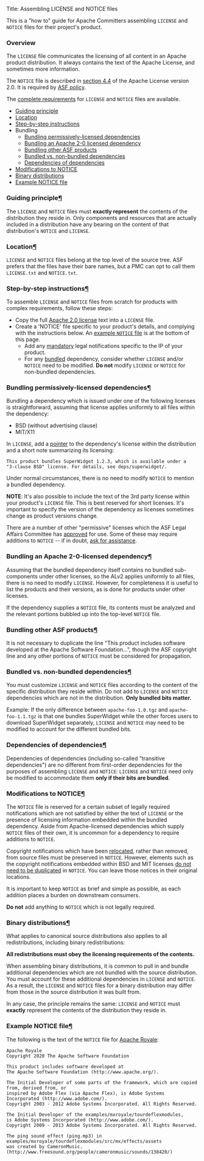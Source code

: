 Title: Assembling LICENSE and NOTICE files

This is a "how to" guide for Apache Committers assembling `LICENSE` and `NOTICE` files for their project's product.

### Overview ###

The `LICENSE` file communicates the licensing of all content in an Apache product distribution. It always contains the text of the Apache License, and
sometimes more information.

The `NOTICE` file is described in <a href="https://www.apache.org/licenses/LICENSE-2.0.html#redistribution" target="_blank"> section 4.4</a> of the Apache License version
2.0. It is required by <a href="https://www.apache.org/legal/src-headers.html#notice" target="_blank">ASF policy</a>.

The <a href="https://www.apache.org/legal" target="_blank">complete requirements</a> for `LICENSE` and `NOTICE` files are available.

  - <a href="#guiding">Guiding principle</a>
  - <a href="#source-tree-location">Location</a>
  - <a href="#step-by-step">Step-by-step instructions</a>
  - Bundling
    - <a href="#permissive-deps">Bundling permissively-licensed dependencies</a>
    - <a href="#alv2-dep">Bundling an Apache 2-0 licensed dependency</a>
    - <a href="#bundle-asf-product">Bundling other ASF products</a>
    - <a href="bundled-vs-non-bundled">Bundled vs. non-bundled dependencies</a>
    - <a href="deps-of-deps">Dependencies of dependencies</a>
  - <a href="#mod-notice">Modifications to NOTICE</a>
  - <a href="#binary">Binary distributions</a>
  - <a href="#example-notice">Example NOTICE file</a>

<h3 id="guiding">Guiding principle<a class="headerlink" href="#guiding" title="Permanent link">&para;</a></h3>

The `LICENSE` and `NOTICE` files must **exactly represent** the contents of the distribution they reside in. Only components and resources that are actually included in a distribution have any bearing on the content of that distribution's `NOTICE` and `LICENSE`.

<h3 id="source-tree-location">Location<a class="headerlink" href="#source-tree-location" title="Permanent link">&para;</a></h3>

`LICENSE` and `NOTICE` files belong at the top level of the source tree. ASF prefers that the files have their bare names, but a PMC can opt to call them `LICENSE.txt` and `NOTICE.txt`.

<h3 id="step-by-step">Step-by-step instructions<a class="headerlink" href="#step-by-step" title="Permanent link">&para;</a></h3>

To assemble `LICENSE` and `NOTICE` files from scratch for products with complex requirements, follow these steps:

  - Copy the full <a href="https://www.apache.org/licenses/LICENSE-2.0.txt" target="_blank">Apache 2.0 license</a> text into a `LICENSE` file.
  - Create a 'NOTICE' file specific to your product's details, and complying with the instructions below. An <a href="#example-notice">example `NOTICE` file</a> is at the bottom of this page.
    - Add any <a href="#mod-notice">mandatory</a> legal notifications specific to the IP of your product.
    - For any <a href="#bundled-vs-non-bundled">bundled</a> dependency, consider whether `LICENSE` and/or `NOTICE` need to be modified. **Do not** modify `LICENSE` or `NOTICE` for non-bundled dependencies.

<h3 id="permissive-deps">Bundling permissively-licensed dependencies<a class="headerlink" href="#permissive-deps" title="Permanent link">&para;</a></h3>

Bundling a dependency which is issued under one of the following licenses is straightforward, assuming that license applies uniformly to all files within the dependency:

  - BSD (without advertising clause)
  - MIT/X11

In `LICENSE`, add a <a href="http://s.apache.org/Hqj" target="_blank">pointer</a> to the dependency's license within the distribution and a short note summarizing its licensing:

```
This product bundles SuperWidget 1.2.3, which is available under a
"3-clause BSD" license. For details, see deps/superwidget/.
```
Under normal circumstances, there is no need to modify `NOTICE` to mention a bundled dependency.

**NOTE**: It's also possible to include the text of the 3rd party license within your product's `LICENSE` file. This is best reserved for short licenses. It's important to specify the version of the dependency as licenses sometimes change as product versions change.

There are a number of other "permissive" licenses which the ASF Legal Affairs Committee has <a href="https://www.apache.org/legal/resolved.html#category-a" target="_blank"> approved</a> for use. Some of these may require additions to `NOTICE` -- if in doubt, <a href="https://www.apache.org/legal/resolved.html#asking-questions" target="_blank">ask for assistance</a>.

<h3 id="alv2-dep">Bundling an Apache 2-0-licensed dependency<a class="headerlink" href="#alv2-dep" title="Permanent link">&para;</a></h3>

Assuming that the bundled dependency itself contains no bundled sub-components under other licenses, so the ALv2 applies uniformly to all files, there is no need to modify <code>LICENSE</code>. However, for completeness it is useful to list the products and their versions, as is done for products under other licenses.

If the dependency supplies a <code>NOTICE</code> file, its contents must be analyzed and the relevant portions bubbled up into the top-level <code>NOTICE</code> file.

<h3 id="bundle-asf-product">Bundling other ASF products<a class="headerlink" href="#bundle-asf-product" title="Permanent link">&para;</a></h3>

It is not necessary to duplicate the line "This product includes software developed at the Apache Software Foundation...", though the ASF copyright line and any other portions of <code>NOTICE</code> must be considered for propagation.

<h3 id="bundled-vs-non-bundled">Bundled vs. non-bundled dependencies<a class="headerlink" href="#bundled-vs-non-bundled" title="Permanent link">&para;</a></h3>

You must customize `LICENSE` and `NOTICE` files according to the content of the specific distribution they reside within. Do not add to `LICENSE` and `NOTICE` dependencies which are not in the distribution. **Only bundled bits matter.**

Example: If the only difference between `apache-foo-1.0.tgz` and `apache-foo-1.1.tgz` is that one bundles SuperWidget while the other forces users to download SuperWidget separately, `LICENSE` and `NOTICE` may need to be modified to account for the different bundled bits.

<h3 id="deps-of-deps">Dependencies of dependencies<a class="headerlink" href="#deps-of-deps" title="Permanent link">&para;</a></h3>

Dependencies of dependencies (including so-called "transitive dependencies") are no different from first-order dependencies for the purposes of assembling `LICENSE` and `NOTICE`: `LICENSE` and `NOTICE` need only be modified to accommodate them **only if their bits are bundled**.

<h3 id="mod-notice">Modifications to NOTICE<a class="headerlink" href="#mod-notice" title="Permanent link">&para;</a></h3>

The `NOTICE` file is reserved for a certain subset of legally required notifications which are not satisfied by either the text of `LICENSE` or the presence of licensing information embedded within the bundled dependency. Aside from Apache-licensed dependencies which supply `NOTICE` files of their own, it is uncommon for a dependency to require additions to `NOTICE`.

Copyright notifications which have been <a href="https://www.apache.org/legal/src-headers.html#headers" target="_blank">relocated</a>, rather than removed, from source files must be preserved in `NOTICE`. However, elements such as the copyright notifications embedded within BSD and MIT licenses <a href="https://issues.apache.org/jira/browse/LEGAL-59" target="_blank">do not need to be duplicated</a> in `NOTICE`. You can leave those notices in their original locations.

It is important to keep `NOTICE` as brief and simple as possible, as each addition places a burden on downstream consumers.

**Do not** add anything to `NOTICE` which is not legally required.

<h3 id="binary">Binary distributions<a class="headerlink" href="#binary" title="Permanent link">&para;</a></h3>

What applies to canonical source distributions also applies to all redistributions, including binary redistributions:

**All redistributions must obey the licensing requirements of the contents.**

When assembling binary distributions, it is common to pull in and bundle additional dependencies which are not bundled with the source distribution. You must account for these additional dependencies in `LICENSE` and `NOTICE`. As a result, the `LICENSE` and `NOTICE` files for a binary distribution may differ from those in the source distribution it was built from.

In any case, the principle remains the same: `LICENSE` and `NOTICE` must **exactly** represent the contents of the distribution they reside in.

<h3 id="example-notice">Example NOTICE file<a class="headerlink" href="#example-notice" title="Permanent link">&para;</a></h3>

The following is the text of the `NOTICE` file for <a href="https://royale.apache.org/" target="_blank">Apache Royale</a>:

```
Apache Royale
Copyright 2020 The Apache Software Foundation

This product includes software developed at
The Apache Software Foundation (http://www.apache.org/).

The Initial Developer of some parts of the framework, which are copied from, derived from, or
inspired by Adobe Flex (via Apache Flex), is Adobe Systems Incorporated (http://www.adobe.com/).
Copyright 2003 - 2012 Adobe Systems Incorporated. All Rights Reserved.

The Initial Developer of the examples/mxroyale/tourdeflexmodules, 
is Adobe Systems Incorporated (http://www.adobe.com/).
Copyright 2009 - 2013 Adobe Systems Incorporated. All Rights Reserved.

The ping sound effect (ping.mp3) in 
examples/mxroyale/tourdeflexmodules/src/mx/effects/assets
was created by CameronMusic. (http://www.freesound.org/people/cameronmusic/sounds/138420/)
```

